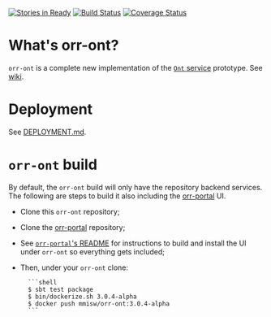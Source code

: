 [![Stories in Ready](https://badge.waffle.io/mmisw/orr-ont.png?label=ready&title=Ready)](https://waffle.io/mmisw/orr-ont)
[![Build Status](https://travis-ci.org/mmisw/orr-ont.svg?branch=master)](https://travis-ci.org/mmisw/orr-ont)
[![Coverage Status](https://coveralls.io/repos/github/mmisw/orr-ont/badge.svg?branch=master)](https://coveralls.io/github/mmisw/orr-ont?branch=master)


# What's orr-ont?

`orr-ont` is a complete new implementation of the 
[`Ont` service](https://github.com/mmisw/mmiorr/tree/master/org.mmisw.ont) prototype.
See [wiki](https://github.com/mmisw/orr-ont/wiki).


# Deployment

See [DEPLOYMENT.md](https://github.com/mmisw/orr-ont/blob/master/DEPLOYMENT.md).

# `orr-ont` build 

By default, the `orr-ont` build will only have the repository backend services.
The following are steps to build it also including the 
[orr-portal](https://github.com/mmisw/orr-portal) UI.
 
- Clone this `orr-ont` repository;
- Clone the [orr-portal](https://github.com/mmisw/orr-portal) repository;
- See [`orr-portal`'s README](https://github.com/mmisw/orr-portal/blob/master/README.md) 
  for instructions to build and install the UI under `orr-ont` so everything gets included;
- Then, under your `orr-ont` clone:
		
		```shell
        $ sbt test package
        $ bin/dockerize.sh 3.0.4-alpha
		$ docker push mmisw/orr-ont:3.0.4-alpha
		```
